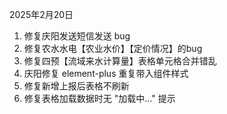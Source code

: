 2025年2月20日

1. 修复庆阳发送短信发送 bug
2. 修复农水水电【农业水价】【定价情况】的bug
3. 修复四预【流域来水计算量】表格单元格合并错乱
4. 庆阳修复 element-plus 重复带入组件样式
5. 修复新增上报后表格不刷新
6. 修复表格加载数据时无 "加载中..." 提示
